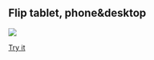 ## Flip tablet,  phone&desktop

![](https://i.imgur.com/wqgXCuY.gifv)



[Try it](https://codepen.io/marakery/pen/BVjNxN)

